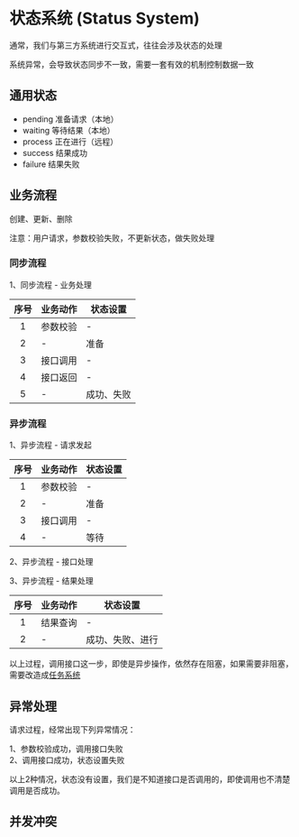 # 状态系统 (Status System)

通常，我们与第三方系统进行交互式，往往会涉及状态的处理

系统异常，会导致状态同步不一致，需要一套有效的机制控制数据一致

## 通用状态
- pending 准备请求（本地）
- waiting 等待结果（本地）
- process 正在进行（远程）
- success 结果成功
- failure 结果失败

## 业务流程

创建、更新、删除

注意：用户请求，参数校验失败，不更新状态，做失败处理

### 同步流程

1、同步流程 - 业务处理

序号 | 业务动作 | 状态设置
:---: | --- | ---
1 | 参数校验 | -
2 | - | 准备
3 | 接口调用 | -
4 | 接口返回 | -
5 | - | 成功、失败


### 异步流程

1、异步流程 - 请求发起

序号 | 业务动作 | 状态设置
:---: | --- | ---
1 | 参数校验 | -
2 | - | 准备
3 | 接口调用 | -
4 | - | 等待

2、异步流程 - 接口处理

3、异步流程 - 结果处理

序号 | 业务动作 | 状态设置
:---: | --- | ---
1 | 结果查询 | -
2 | - | 成功、失败、进行

以上过程，调用接口这一步，即使是异步操作，依然存在阻塞，如果需要非阻塞，需要改造成[任务系统](Task.md)


## 异常处理

请求过程，经常出现下列异常情况：

1、参数校验成功，调用接口失败  
2、调用接口成功，状态设置失败

以上2种情况，状态没有设置，我们是不知道接口是否调用的，即使调用也不清楚调用是否成功。

## 并发冲突
